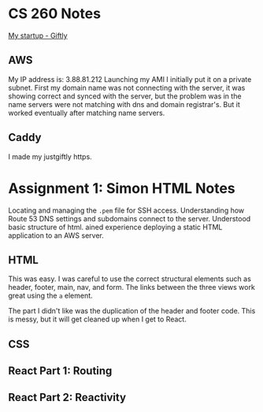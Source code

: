 # CS 260 Notes

[My startup - Giftly](https://justgiftly.com)

## AWS

My IP address is: 3.88.81.212
Launching my AMI I initially put it on a private subnet. First my domain name was not connecting with the server, it was showing correct and synced with the server, but the problem was in the name servers were not matching with dns and domain registrar's. But it worked eventually after matching name servers. 

## Caddy

I made my justgiftly https. 

# Assignment 1: Simon HTML Notes
Locating and managing the `.pem` file for SSH access.
Understanding how Route 53 DNS settings and subdomains connect to the server. Understood basic structure of html. ained experience deploying a static HTML application to an AWS server. 

## HTML

This was easy. I was careful to use the correct structural elements such as header, footer, main, nav, and form. The links between the three views work great using the `a` element.

The part I didn't like was the duplication of the header and footer code. This is messy, but it will get cleaned up when I get to React.

## CSS


## React Part 1: Routing


## React Part 2: Reactivity
